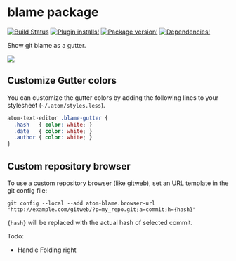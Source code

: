 # blame package

[![Build Status](https://img.shields.io/travis/josa42/atom-blame.svg?style=flat-square)](https://travis-ci.org/josa42/atom-blame)
[![Plugin installs!](https://img.shields.io/apm/dm/blame.svg?style=flat-square)](https://atom.io/packages/blame)
[![Package version!](https://img.shields.io/apm/v/blame.svg?style=flat-square)](https://atom.io/packages/blame)
[![Dependencies!](https://img.shields.io/david/josa42/atom-blame.svg?style=flat-square)](https://david-dm.org/josa42/atom-blame)

Show git blame as a gutter.

![](https://raw.githubusercontent.com/josa42/atom-blame/master/screenshot.png)

## Customize Gutter colors

You can customize the gutter colors by adding the following lines to your
stylesheet (`~/.atom/styles.less`).

```CSS
atom-text-editor .blame-gutter {
  .hash   { color: white; }
  .date   { color: white; }
  .author { color: white; }
}
```

## Custom repository browser

To use a custom repository browser (like [gitweb](http://git-scm.com/docs/gitweb)), set an URL template in the git config file:

```
git config --local --add atom-blame.browser-url "http://example.com/gitweb/?p=my_repo.git;a=commit;h={hash}"
```

`{hash}` will be replaced with the actual hash of selected commit.

Todo:
* Handle Folding right

